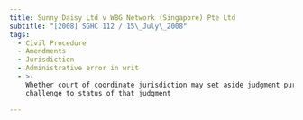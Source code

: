 ```yaml
---
title: Sunny Daisy Ltd v WBG Network (Singapore) Pte Ltd
subtitle: "[2008] SGHC 112 / 15\_July\_2008"
tags:
  - Civil Procedure
  - Amendments
  - Jurisdiction
  - Administrative error in writ
  - >-
    Whether court of coordinate jurisdiction may set aside judgment pursuant to
    challenge to status of that judgment

---
```


